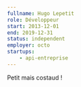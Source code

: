 ```yaml
---
fullname: Hugo Lepetit
role: Développeur
start: 2013-12-01
end: 2019-12-31
status: independent
employer: octo
startups:
    - api-entreprise
---
```


Petit mais costaud !
